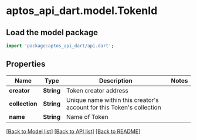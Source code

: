 # aptos_api_dart.model.TokenId

## Load the model package
```dart
import 'package:aptos_api_dart/api.dart';
```

## Properties
Name | Type | Description | Notes
------------ | ------------- | ------------- | -------------
**creator** | **String** | Token creator address | 
**collection** | **String** | Unique name within this creator's account for this Token's collection | 
**name** | **String** | Name of Token | 

[[Back to Model list]](../README.md#documentation-for-models) [[Back to API list]](../README.md#documentation-for-api-endpoints) [[Back to README]](../README.md)


